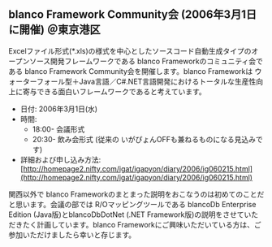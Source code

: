 ## blanco Framework Community会 (2006年3月1日に開催) ＠東京港区

Excelファイル形式(*.xls)の様式を中心としたソースコード自動生成タイプのオープンソース開発フレームワークである blanco Frameworkのコミュニティ会である blanco Framework Community会を開催します。blanco Frameworkは ウォーターフォール型＋Java言語／C#.NET言語開発におけるトータルな生産性向上に寄与できる面白いフレームワークであると考えています。


* 日付: 2006年3月1日(水) 
* 時間:
  * 18:00- 会議形式
  * 20:30- 飲み会形式 (従来の いがぴょんOFFも兼ねるものになる見込みです)
* 詳細および申し込み方法: [http://homepage2.nifty.com/igat/igapyon/diary/2006/ig060215.html](http://homepage2.nifty.com/igat/igapyon/diary/2006/ig060215.html)


関西以外で blanco Frameworkのまとまった説明をおこなうのは初めてのことだと思います。会議の部では R/Oマッピングツールである blancoDb Enterprise Edition (Java版)とblancoDbDotNet (.NET Framework版)の説明をさせていただきたく計画しています。blanco Frameworkにご興味いただいている方は、ご参加いただけましたら幸いと存じます。


